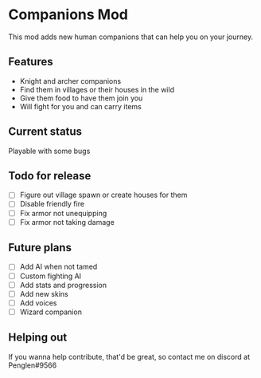 # Companions Mod

This mod adds new human companions that can help you on your journey.

## Features

- Knight and archer companions
- Find them in villages or their houses in the wild
- Give them food to have them join you
- Will fight for you and can carry items

## Current status
Playable with some bugs

## Todo for release

- [ ] Figure out village spawn or create houses for them
- [ ] Disable friendly fire
- [ ] Fix armor not unequipping
- [ ] Fix armor not taking damage

## Future plans

- [ ] Add AI when not tamed
- [ ] Custom fighting AI
- [ ] Add stats and progression
- [ ] Add new skins
- [ ] Add voices
- [ ] Wizard companion

## Helping out

If you wanna help contribute, that'd be great, so contact me on discord at Penglen#9566